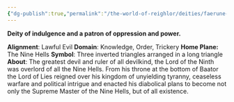 ```yaml
---
{"dg-publish":true,"permalink":"/the-world-of-reighlor/deities/faerune-deities/asmodeus/"}
---
```



**Deity of indulgence and a patron of oppression and power.**

**Alignment**: Lawful Evil
**Domain**: Knowledge, Order, Trickery
**Home Plane:** The Nine Hells
**Symbol**: Three inverted triangles arranged in a long triangle
**About**:
The greatest devil and ruler of all devilkind, the Lord of the Ninth was overlord of all the Nine Hells. From his throne at the bottom of Baator the Lord of Lies reigned over his kingdom of unyielding tyranny, ceaseless warfare and political intrigue and enacted his diabolical plans to become not only the Supreme Master of the Nine Hells, but of all existence.